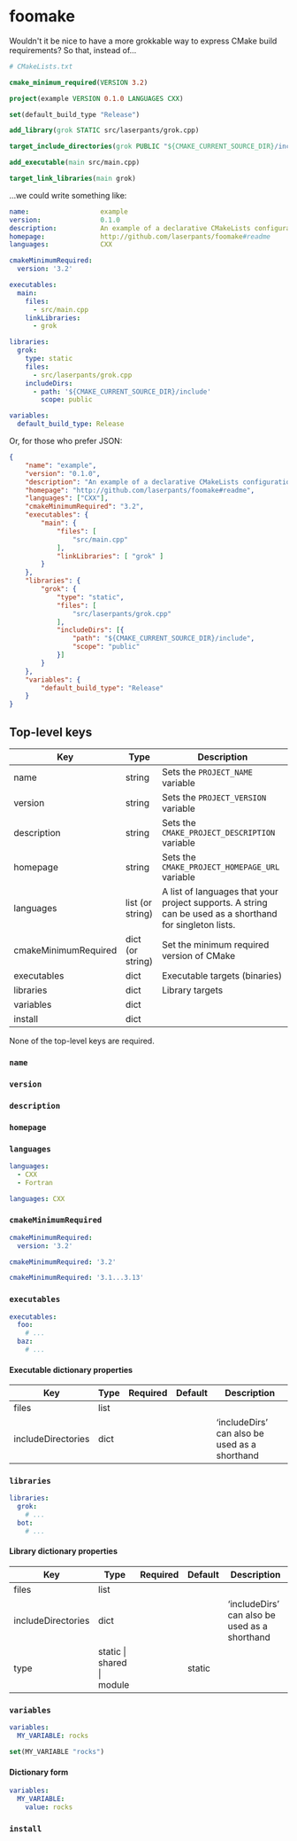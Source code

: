 # foomake

Wouldn't it be nice to have a more grokkable way to express CMake build requirements? So that, instead of&hellip;

```cmake
# CMakeLists.txt

cmake_minimum_required(VERSION 3.2)

project(example VERSION 0.1.0 LANGUAGES CXX)

set(default_build_type "Release")

add_library(grok STATIC src/laserpants/grok.cpp)

target_include_directories(grok PUBLIC "${CMAKE_CURRENT_SOURCE_DIR}/include")

add_executable(main src/main.cpp)

target_link_libraries(main grok)
```

&hellip;we could write something like:

```yaml
name:                  example
version:               0.1.0
description:           An example of a declarative CMakeLists configuration
homepage:              http://github.com/laserpants/foomake#readme
languages:             CXX

cmakeMinimumRequired:
  version: '3.2'

executables:
  main:
    files:
      - src/main.cpp
    linkLibraries:
      - grok

libraries:
  grok:
    type: static
    files:
      - src/laserpants/grok.cpp
    includeDirs:
      - path: '${CMAKE_CURRENT_SOURCE_DIR}/include'
        scope: public

variables:
  default_build_type: Release
```

Or, for those who prefer JSON:

```json
{
    "name": "example",
    "version": "0.1.0",
    "description": "An example of a declarative CMakeLists configuration",
    "homepage": "http://github.com/laserpants/foomake#readme",
    "languages": ["CXX"],
    "cmakeMinimumRequired": "3.2",
    "executables": {
        "main": {
            "files": [
                "src/main.cpp"
            ],
            "linkLibraries": [ "grok" ]
        }
    },
    "libraries": {
        "grok": {
            "type": "static",
            "files": [
                "src/laserpants/grok.cpp"
            ],
            "includeDirs": [{
                "path": "${CMAKE_CURRENT_SOURCE_DIR}/include",
                "scope": "public"
            }]
        }
    },
    "variables": {
        "default_build_type": "Release"
    }
}
```

## Top-level keys

| Key                  | Type                     | Description                                    |
|----------------------|--------------------------|------------------------------------------------|
| name                 | string                   | Sets the `PROJECT_NAME` variable               |
| version              | string                   | Sets the `PROJECT_VERSION` variable            |
| description          | string                   | Sets the `CMAKE_PROJECT_DESCRIPTION` variable  |
| homepage             | string                   | Sets the `CMAKE_PROJECT_HOMEPAGE_URL` variable |
| languages            | list (or string)         | A list of languages that your project supports. A string can be used as a shorthand for singleton lists. |
| cmakeMinimumRequired | dict (or string)         | Set the minimum required version of CMake      |
| executables          | dict                     | Executable targets (binaries)                  |
| libraries            | dict                     | Library targets                                |
| variables            | dict                     |                                                |
| install              | dict                     |                                                |

None of the top-level keys are required.

### `name`

### `version`

### `description`

### `homepage`

### `languages`

```yaml
languages:
  - CXX
  - Fortran
```

```yaml
languages: CXX
```

### `cmakeMinimumRequired`

```yaml
cmakeMinimumRequired:
  version: '3.2'
```

```yaml
cmakeMinimumRequired: '3.2'
```

```yaml
cmakeMinimumRequired: '3.1...3.13'
```

### `executables`

```yaml
executables:
  foo:
    # ...
  baz:
    # ...
```

#### Executable dictionary properties

| Key                  | Type                     | Required | Default | Description                                   |
|----------------------|--------------------------|:--------:|---------|-----------------------------------------------|
| files                | list                     |          |         |                                               |
| includeDirectories   | dict                     |          |         | ‘includeDirs’ can also be used as a shorthand |

### `libraries`

```yaml
libraries:
  grok:
    # ...
  bot:
    # ...
```

#### Library dictionary properties

| Key                  | Type                               | Required | Default | Description                                   |
|----------------------|------------------------------------|:--------:|---------|-----------------------------------------------|
| files                | list                               |          |         |                                               |
| includeDirectories   | dict                               |          |         | ‘includeDirs’ can also be used as a shorthand |
| type                 | static &vert; shared &vert; module |          | static  |                                               |

### `variables`

```yaml
variables:
  MY_VARIABLE: rocks
```

```cmake
set(MY_VARIABLE "rocks")
```

#### Dictionary form

```yaml
variables:
  MY_VARIABLE:
    value: rocks
```

### `install`

